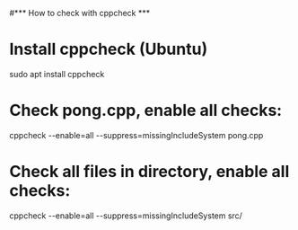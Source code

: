 #*** How to check with cppcheck ***

# Install cppcheck (Ubuntu)
  sudo apt install cppcheck

# Check pong.cpp, enable all checks:
  cppcheck --enable=all --suppress=missingIncludeSystem pong.cpp

# Check all files in directory, enable all checks:
  cppcheck --enable=all --suppress=missingIncludeSystem src/

